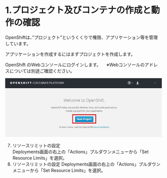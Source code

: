 # 1.プロジェクト及びコンテナの作成と動作の確認

OpenShiftは、”プロジェクト”というくくりで権限、アプリケーション等を管理しています。   
  
アプリケーションを作成するにはまずプロジェクトを作成します。

OpenShift のWebコンソールにログインします。
　※Webコンソールのアドレスについては別途ご確認ください。

![project-new](./2-1-1.jpg)

7. リソースリミットの設定  
Deployments画面の右上の「Actions」プルダウンメニューから「Set Resource Limits」を選択。
7. リソースリミットの設定
Deployments画面の右上の「Actions」プルダウンメニューから「Set Resource Limits」を選択。
